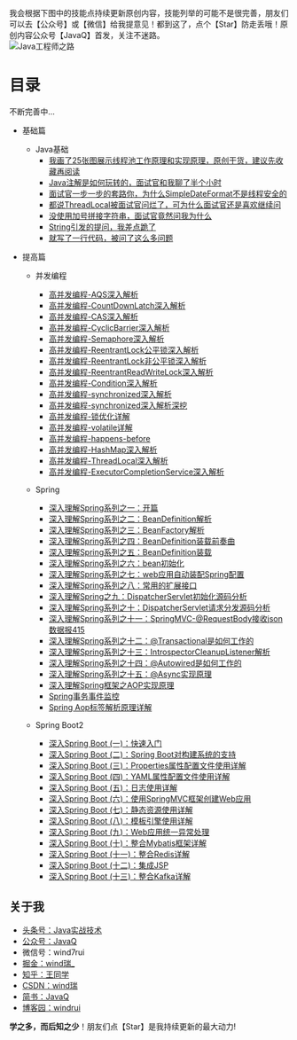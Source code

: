 我会根据下图中的技能点持续更新原创内容，技能列举的可能不是很完善，朋友们可以去【公众号】或【微信】给我提意见！都到这了，点个【Star】防走丢哦！原创内容公众号【JavaQ】首发，关注不迷路。<br/>
![Java工程师之路](https://img-blog.csdnimg.cn/20200525210013393.png)

# 目录 
不断完善中...
- 基础篇
  - Java基础
    - [我画了25张图展示线程池工作原理和实现原理，原创干货，建议先收藏再阅读](https://mp.weixin.qq.com/s/1oEdi_J79lWaX0649N6BPg)
    - [Java注解是如何玩转的，面试官和我聊了半个小时](https://mp.weixin.qq.com/s?__biz=MzI0NjUxNTY5Nw==&mid=2247484696&idx=1&sn=54c8b5ad9373d88564032c8bc4bc0926&chksm=e9bf5786dec8de90506632f193789cc088165985e35320a5e2a64f6a1230f5d74c9118a811af&token=1138093002&lang=zh_CN#rd) 
    - [面试官一步一步的套路你，为什么SimpleDateFormat不是线程安全的](https://mp.weixin.qq.com/s?__biz=MzI0NjUxNTY5Nw==&mid=2247484707&idx=1&sn=3eea7537f43fcf0cd646d9bc64fd657f&chksm=e9bf57bddec8deab4ffea25c68197d82c1b46ba58ad0963c9fc0ee6d79f9c47c29660875187f&token=1138093002&lang=zh_CN#rd)
    - [都说ThreadLocal被面试官问烂了，可为什么面试官还是喜欢继续问](https://mp.weixin.qq.com/s?__biz=MzI0NjUxNTY5Nw==&mid=2247484701&idx=1&sn=67ba3d2cedbd7a475371acfc474210e1&chksm=e9bf5783dec8de95e76115bc1fbd14401f8b41030d7aa5ebd42894eba56f138fd03f153718a4&token=1138093002&lang=zh_CN#rd)
    - [没使用加号拼接字符串，面试官竟然问我为什么](https://mp.weixin.qq.com/s?__biz=MzI0NjUxNTY5Nw==&mid=2247484712&idx=1&sn=982a0801e878700b42b48f7fae3e5f30&chksm=e9bf57b6dec8dea04544c551c8206897f66efb81f49532b65df4ff878ad284c261b48ad9e3dd&token=1138093002&lang=zh_CN#rd)
    - [String引发的提问，我差点跪了](https://mp.weixin.qq.com/s?__biz=MzI0NjUxNTY5Nw==&mid=2247484671&idx=1&sn=b33d3a54250b217d0945c69a4e3d3212&chksm=e9bf5661dec8df777af465067f81e4ac57cb3aec2ca5a50c5b22a695d23ce99d8a8150c407b6&token=1138093002&lang=zh_CN#rd)
    - [就写了一行代码，被问了这么多问题](https://mp.weixin.qq.com/s?__biz=MzI0NjUxNTY5Nw==&mid=2247484653&idx=1&sn=7d433692eaba49f33d90b1f81dafd23d&chksm=e9bf5673dec8df65f0511062a2e2bd9f55f091e8eba9a063ee8669ee7d50a62eb4c04f3bb071&token=1138093002&lang=zh_CN#rd)
    
  
- 提高篇
  - 并发编程
    - [高并发编程-AQS深入解析](https://mp.weixin.qq.com/s?__biz=MzI0NjUxNTY5Nw==&mid=2247484320&idx=1&sn=9059f8308b07898a2cbbc15780a61f43&chksm=e9bf513edec8d82881f7360c9c4cf14bec405e6133f4d14ab700a74eda6322629ee8ce8806ba&token=1138093002&lang=zh_CN#rd)
    - [高并发编程-CountDownLatch深入解析](https://mp.weixin.qq.com/s?__biz=MzI0NjUxNTY5Nw==&mid=2247484326&idx=1&sn=6d8b68802adb70c5de1f1b8a2cd2a6c1&chksm=e9bf5138dec8d82ecb46f4704f8459c05d842d0d77f5bef24cac8283f88ade1d4f8685dac162&token=1138093002&lang=zh_CN#rd)
    - [高并发编程-CAS深入解析](https://mp.weixin.qq.com/s?__biz=MzI0NjUxNTY5Nw==&mid=2247484335&idx=1&sn=64f675e9342cf52c167e9916338497ff&chksm=e9bf5131dec8d827625354860d8185da5ed6f51e7a235113741beb4b48a46023215255c02e99&token=1138093002&lang=zh_CN#rd)
    - [高并发编程-CyclicBarrier深入解析](https://mp.weixin.qq.com/s?__biz=MzI0NjUxNTY5Nw==&mid=2247484339&idx=1&sn=239c24306bd835be2abf5224566c1f85&chksm=e9bf512ddec8d83b8be383c8e62e0a8028f3cf4ad9df777a30f2c3a0cfa32bdcdedeeace77c4&token=1138093002&lang=zh_CN#rd)
    - [高并发编程-Semaphore深入解析](https://mp.weixin.qq.com/s?__biz=MzI0NjUxNTY5Nw==&mid=2247484344&idx=1&sn=e0276a89ad9783b268f9c08f2691edcb&chksm=e9bf5126dec8d8300a6919b8b8e2691cc2dc5f6596e3e1a55511c5269f78264c8a378004e925&token=1138093002&lang=zh_CN#rd)
    - [高并发编程-ReentrantLock公平锁深入解析](https://mp.weixin.qq.com/s?__biz=MzI0NjUxNTY5Nw==&mid=2247484348&idx=1&sn=f6d668a6283ad33a71041bbcfa6a48d7&chksm=e9bf5122dec8d834d305801c2844fd1c7e68f7f0dc802aba17fa2b32499c3c64d4a044c28fb7&token=1138093002&lang=zh_CN#rd)
    - [高并发编程-ReentrantLock非公平锁深入解析](https://mp.weixin.qq.com/s?__biz=MzI0NjUxNTY5Nw==&mid=2247484357&idx=1&sn=a651dc2427449268ccc92d389d98b92b&chksm=e9bf515bdec8d84dce67a861f03a708e6da62aaf9386aae7c268005eff89105d2e09563c6a44&token=1138093002&lang=zh_CN#rd)
    - [高并发编程-ReentrantReadWriteLock深入解析](https://mp.weixin.qq.com/s?__biz=MzI0NjUxNTY5Nw==&mid=2247484361&idx=1&sn=925f36e47640aa57293f27b7c92b6d97&chksm=e9bf5157dec8d841936df507a245b46123f35fc188e0af518d6c6abda25e3574cba61460d093&token=1138093002&lang=zh_CN#rd)
    - [高并发编程-Condition深入解析](https://mp.weixin.qq.com/s?__biz=MzI0NjUxNTY5Nw==&mid=2247484367&idx=1&sn=44bcf3eac0a10754a1de17759f41cb95&chksm=e9bf5151dec8d847601727eaac8646d2c907cc217b3ec32d631419485709cd99463111ec6ed3&token=1138093002&lang=zh_CN#rd)
    - [高并发编程-synchronized深入解析](https://mp.weixin.qq.com/s?__biz=MzI0NjUxNTY5Nw==&mid=2247484378&idx=1&sn=c0c9fd1121e49e89d45c5578f4159562&chksm=e9bf5144dec8d8526ab953ba35260d3c90b6c131ff5c920c6090cae3ac7e9e7b5f9be4df20d3&token=1138093002&lang=zh_CN#rd)
    - [高并发编程-synchronized深入解析深挖](https://mp.weixin.qq.com/s?__biz=MzI0NjUxNTY5Nw==&mid=2247484385&idx=1&sn=b941bba79dedfdbbe46e4639c512f188&chksm=e9bf517fdec8d86995b0086aee9c591bf00bc4505b79d72989b933876ab5dd9271cf7c40c7bf&token=1138093002&lang=zh_CN#rd)
    - [高并发编程-锁优化详解](https://mp.weixin.qq.com/s?__biz=MzI0NjUxNTY5Nw==&mid=2247484393&idx=1&sn=ee05cfe2cd9e05d059accd756c91f098&chksm=e9bf5177dec8d861261cec23dfa3220bef156a535ba3a2a738bad066dd4febe1d7849c5454cb&token=1138093002&lang=zh_CN#rd)
    - [高并发编程-volatile详解](https://mp.weixin.qq.com/s?__biz=MzI0NjUxNTY5Nw==&mid=2247484400&idx=1&sn=e8a62bebb5f5b69105bc5e7647037897&chksm=e9bf516edec8d878d49264e10a9660868dedf4644943c4d65dea33f380e4c50bad9746771711&token=1138093002&lang=zh_CN#rd)
    - [高并发编程-happens-before](https://mp.weixin.qq.com/s?__biz=MzI0NjUxNTY5Nw==&mid=2247484423&idx=1&sn=c579b7be0ce23e4407fde5224ec70f39&chksm=e9bf5699dec8df8f690eb743b4a8674d69b0a81dd13ec7970c4fabd3091318538b701cdeadd6&token=1138093002&lang=zh_CN#rd)
    - [高并发编程-HashMap深入解析](https://mp.weixin.qq.com/s?__biz=MzI0NjUxNTY5Nw==&mid=2247484428&idx=1&sn=8267d69b174556ba052acf961c5fb07b&chksm=e9bf5692dec8df84d41a3f5264b53f74212eae43f428d047eb5f0a340db3bf5fbc41df8445e5&token=1138093002&lang=zh_CN#rd)
    - [高并发编程-ThreadLocal深入解析](https://mp.weixin.qq.com/s?__biz=MzI0NjUxNTY5Nw==&mid=2247484433&idx=1&sn=e0e66e5644f0f403a9a7f4d6226cf8af&chksm=e9bf568fdec8df99a6a35d609d46e285c35a9474a3efd8e13162749d8e7ab7a864fbe482279f&token=1138093002&lang=zh_CN#rd)
    - [高并发编程-ExecutorCompletionService深入解析](https://mp.weixin.qq.com/s?__biz=MzI0NjUxNTY5Nw==&mid=2247484563&idx=1&sn=d3b69e4acc957afb0b64af7e3b257e0e&chksm=e9bf560ddec8df1b07718acb9eb142f980712363c49988ba25b12535142c9c483936f84324a5&token=1138093002&lang=zh_CN#rd)
    
  - Spring
    - [深入理解Spring系列之一：开篇](https://mp.weixin.qq.com/s?__biz=MzI0NjUxNTY5Nw==&mid=2247483810&idx=1&sn=a2df14fdb638c2c6f54176d2926519d2&chksm=e9bf533cdec8da2a39032b8abc98ecbc6d4c2597ddc500d97768911ed0984499ec3c04ff5e78&token=1138093002&lang=zh_CN#rd)
    - [深入理解Spring系列之二：BeanDefinition解析](https://mp.weixin.qq.com/s?__biz=MzI0NjUxNTY5Nw==&mid=2247483814&idx=1&sn=ddf49931d552e9b4553dcec457a84c51&chksm=e9bf5338dec8da2eb190b24beda9c110d0d3ceb4b25d57c36a5b9c64b6e6b918848651e7c0f3&token=1138093002&lang=zh_CN#rd)
    - [深入理解Spring系列之三：BeanFactory解析](https://mp.weixin.qq.com/s?__biz=MzI0NjUxNTY5Nw==&mid=2247483824&idx=1&sn=9b7c2603093b055c59cc037d0ab66db0&chksm=e9bf532edec8da3874ec762744f01535228481160cc1c35fa89e0e93380893573a415ecf3601&token=1138093002&lang=zh_CN#rd)
    - [深入理解Spring系列之四：BeanDefinition装载前奏曲](https://mp.weixin.qq.com/s?__biz=MzI0NjUxNTY5Nw==&mid=2247483835&idx=1&sn=276911368d443f134997408a75578daa&chksm=e9bf5325dec8da3368915672add7ddc3c91580c2a06eaa52be20ed20e4f1ff00456959c24880&token=1138093002&lang=zh_CN#rd)
    - [深入理解Spring系列之五：BeanDefinition装载](https://mp.weixin.qq.com/s?__biz=MzI0NjUxNTY5Nw==&mid=2247483836&idx=1&sn=3cf9e95ab4fc6f691950f803d7ee3d43&chksm=e9bf5322dec8da345de94e2ed90878d3aaaf1fa2456df9a1cf0e9bb83fb1ea5d0a16f28c3b10&token=1138093002&lang=zh_CN#rd)
    - [深入理解Spring系列之六：bean初始化](https://mp.weixin.qq.com/s?__biz=MzI0NjUxNTY5Nw==&mid=2247483837&idx=1&sn=c3188309077d99b7a264da5570249dfd&chksm=e9bf5323dec8da354959cfa1bbdfdb558f9333e9850a1dccb0fc77bb60be25f5d2e6783dcedc&token=1138093002&lang=zh_CN#rd)
    - [深入理解Spring系列之七：web应用自动装配Spring配置](https://mp.weixin.qq.com/s?__biz=MzI0NjUxNTY5Nw==&mid=2247483839&idx=1&sn=fefa3bcfa0d60b9feb14ce3dd5e04fc7&chksm=e9bf5321dec8da37547d1b24f5f000368dc756a944ebb34ef1d40747d33566fbfed49a5dfd8a&token=1138093002&lang=zh_CN#rd)
    - [深入理解Spring系列之八：常用的扩展接口](https://mp.weixin.qq.com/s?__biz=MzI0NjUxNTY5Nw==&mid=2247483877&idx=1&sn=4fc7df322638d8ba05f9990151b13b1b&chksm=e9bf537bdec8da6d3554522008db8a31e57469b29d955b10599a9f07151b2896e015de9d0d77&token=1138093002&lang=zh_CN#rd)
    - [深入理解Spring之九：DispatcherServlet初始化源码分析](https://mp.weixin.qq.com/s?__biz=MzI0NjUxNTY5Nw==&mid=2247483959&idx=1&sn=e9d419f36f2ef2b23d9253d4d28a98c6&chksm=e9bf50a9dec8d9bf0306f69cb74247d307964630f9b5466a8190c76bb7cbe901ddbaaa97bc37&token=1138093002&lang=zh_CN#rd)
    - [深入理解Spring系列之十：DispatcherServlet请求分发源码分析](https://mp.weixin.qq.com/s?__biz=MzI0NjUxNTY5Nw==&mid=2247483974&idx=1&sn=c6846612b95c07f1248b727078d32fb0&chksm=e9bf50d8dec8d9ce1d05d06ceb58ef2de94fd146938e6b14187f26fd0e903f410a21a5a4b77d&token=1138093002&lang=zh_CN#rd)
    - [深入理解Spring系列之十一：SpringMVC-@RequestBody接收json数据报415](https://mp.weixin.qq.com/s?__biz=MzI0NjUxNTY5Nw==&mid=2247483978&idx=1&sn=c2d3beac2e9392d88388d52d696d5794&chksm=e9bf50d4dec8d9c21ba0156e7746d01a2cee00b8777325ea819863ef15df471e90e6dd34f987&token=1138093002&lang=zh_CN#rd)
    - [深入理解Spring系列之十二：@Transactional是如何工作的](https://mp.weixin.qq.com/s?__biz=MzI0NjUxNTY5Nw==&mid=2247484015&idx=1&sn=5178bee539475e27f14de3aacf23b6bd&chksm=e9bf50f1dec8d9e7c2d37e8239b9532962114bd9466f377064ae884ea6456d552e741924b795&token=1138093002&lang=zh_CN#rd)
    - [深入理解Spring系列之十三：IntrospectorCleanupListener解析](https://mp.weixin.qq.com/s?__biz=MzI0NjUxNTY5Nw==&mid=2247484039&idx=1&sn=5ff70f844db327fc1a508e7d5b791ac0&chksm=e9bf5019dec8d90ff5a3af33a416ef5711f4fc43a1a9494819c19edc36d056f858f7af8035d6&token=1138093002&lang=zh_CN#rd)
    - [深入理解Spring系列之十四：@Autowired是如何工作的](https://mp.weixin.qq.com/s?__biz=MzI0NjUxNTY5Nw==&mid=2247484293&idx=1&sn=2cf690c7569bceaefd677364a210ee0a&chksm=e9bf511bdec8d80df52f322107c70045f8128287a8254f442c38b544f6594a5b111f15a1f105&token=1138093002&lang=zh_CN#rd)
    - [深入理解Spring系列之十五：@Async实现原理](https://mp.weixin.qq.com/s?__biz=MzI0NjUxNTY5Nw==&mid=2247484501&idx=1&sn=30b8637a5f43c4b7b5ad4e5183d4d836&chksm=e9bf56cbdec8dfdd0bee66a1a7237b6568e34713676a1844946b7500fbc349d42153e95feeac&token=1138093002&lang=zh_CN#rd)
    - [深入理解Spring框架之AOP实现原理](https://mp.weixin.qq.com/s?__biz=MzI0NjUxNTY5Nw==&mid=2247484497&idx=1&sn=8f507ab8336ff740221ec16d707a0105&chksm=e9bf56cfdec8dfd9ba74d667ea85e8f394f410bd917b6e5c3cc622955f5dcb03d579a02311e1&token=1138093002&lang=zh_CN#rd)
    - [Spring事务事件监控](https://mp.weixin.qq.com/s?__biz=MzI0NjUxNTY5Nw==&mid=2247484528&idx=1&sn=92b3926cee2ea326b94800e970a37b3d&chksm=e9bf56eedec8dff8e3fbef7714e89a2c48f2aa1f4c7cfb283a7a762cef11975b70d92fc67997&token=1138093002&lang=zh_CN#rd)
    - [Spring Aop标签解析原理详解](https://mp.weixin.qq.com/s?__biz=MzI0NjUxNTY5Nw==&mid=2247484533&idx=1&sn=7418444ef2a4a8a13400d283c9b70896&chksm=e9bf56ebdec8dffd4fff8797b37fcd10f68246f3fb9a7ba7e97f728d1b2fe75d8dca56a2b589&token=1138093002&lang=zh_CN#rd)
    
  - Spring Boot2
    - [深入Spring Boot (一)：快速入门](https://mp.weixin.qq.com/s?__biz=MzI0NjUxNTY5Nw==&mid=2247484131&idx=1&sn=33fe0f3d15b0f2a8febe8b1521952463&chksm=e9bf507ddec8d96bc4e777f4ce58c95235769ad03ea1a2a28bb33590f0b8f4c1f62a223c58f3&token=1138093002&lang=zh_CN#rd)
    - [深入Spring Boot (二)：Spring Boot对构建系统的支持](https://mp.weixin.qq.com/s?__biz=MzI0NjUxNTY5Nw==&mid=2247484139&idx=1&sn=abfaabae16a8d5351555e0e928f31d01&chksm=e9bf5075dec8d963fcf512303e9dbe0e46d147ffabf130afe98c880847bdd567cabe6977a1c2&token=1138093002&lang=zh_CN#rd)
    - [深入Spring Boot (三)：Properties属性配置文件使用详解](https://mp.weixin.qq.com/s?__biz=MzI0NjUxNTY5Nw==&mid=2247484146&idx=1&sn=5f1bb502e1d2563d43c915f9c56ae07c&chksm=e9bf506cdec8d97aef9f9723fa1d55f2a56aa9c5961a8588aced407837a5a3e9ccb723384b9f&token=1138093002&lang=zh_CN#rd)
    - [深入Spring Boot (四)：YAML属性配置文件使用详解](https://mp.weixin.qq.com/s?__biz=MzI0NjUxNTY5Nw==&mid=2247484153&idx=1&sn=9040ae2fba5b496101a0157d2baef80e&chksm=e9bf5067dec8d97103fab979ede73f3dfcd7639dfa0fb221dd9fe6174913bcce6abffcaa3404&token=1138093002&lang=zh_CN#rd)
    - [深入Spring Boot (五)：日志使用详解](https://mp.weixin.qq.com/s?__biz=MzI0NjUxNTY5Nw==&mid=2247484159&idx=1&sn=eab381d860aad82cf11e4189ace39914&chksm=e9bf5061dec8d9770ae7761141004350f9d0bcbbf51c949e1da79698ffbfcbedae74c2c1e331&token=1138093002&lang=zh_CN#rd)
    - [深入Spring Boot (六)：使用SpringMVC框架创建Web应用](https://mp.weixin.qq.com/s?__biz=MzI0NjUxNTY5Nw==&mid=2247484165&idx=1&sn=2fb1770179b1ecfe56ea29e102656ab2&chksm=e9bf519bdec8d88d0a797b1161e8845f66ddb5e42a9d457ebffac362f7a5084a6ac131eb3f93&token=1138093002&lang=zh_CN#rd)
    - [深入Spring Boot (七)：静态资源使用详解](https://mp.weixin.qq.com/s?__biz=MzI0NjUxNTY5Nw==&mid=2247484172&idx=1&sn=54b966fe0bcf519ceb2cf6bc9d81e3bd&chksm=e9bf5192dec8d8845df42b5d11850311d35200669d363004e17d5ba86354a5e2a6c16f6ab4dc&token=1138093002&lang=zh_CN#rd)
    - [深入Spring Boot (八)：模板引擎使用详解](https://mp.weixin.qq.com/s?__biz=MzI0NjUxNTY5Nw==&mid=2247484184&idx=1&sn=bd3a4cb8ae979a0ba06a5a21682c7610&chksm=e9bf5186dec8d89097215946daeb82f601d1a74f82055a651988015bc6924f7afdf16e69cc03&token=1138093002&lang=zh_CN#rd)
    - [深入Spring Boot (九)：Web应用统一异常处理](https://mp.weixin.qq.com/s?__biz=MzI0NjUxNTY5Nw==&mid=2247484191&idx=1&sn=48490babed1259a2200fed11bafca523&chksm=e9bf5181dec8d89775de549fecf36320b224310c37dff7387f1341167ea2729040c7616e6009&token=1138093002&lang=zh_CN#rd)
    - [深入Spring Boot (十)：整合Mybatis框架详解](https://mp.weixin.qq.com/s?__biz=MzI0NjUxNTY5Nw==&mid=2247484196&idx=1&sn=8367c785d3688a3c80891108414c84eb&chksm=e9bf51badec8d8ac6134e2d1f5460d943f604fc6a93e897f91b23bccc81e9b796b0903ec511d&token=1138093002&lang=zh_CN#rd)
    - [深入Spring Boot (十一)：整合Redis详解](https://mp.weixin.qq.com/s?__biz=MzI0NjUxNTY5Nw==&mid=2247484207&idx=1&sn=8226ccbcaa075467d1fc6b659c4b8041&chksm=e9bf51b1dec8d8a7f818e690da9f1c558e78f81d8cd25875029fcf809927aed257eb23fe31cf&token=1138093002&lang=zh_CN#rd)
    - [深入Spring Boot (十二)：集成JSP](https://mp.weixin.qq.com/s?__biz=MzI0NjUxNTY5Nw==&mid=2247484263&idx=1&sn=9df870dc31a790b217f29884ba40ef53&chksm=e9bf51f9dec8d8ef71cdba6511ee85574105b00f6a1009b28489d4129dfecd103310526f9d36&token=1138093002&lang=zh_CN#rd)
    - [深入Spring Boot (十三)：整合Kafka详解](https://mp.weixin.qq.com/s?__biz=MzI0NjUxNTY5Nw==&mid=2247484573&idx=1&sn=40cd5ff38d36df649c52110198e941a8&chksm=e9bf5603dec8df156fbf662e579a2c0eb98517c178d10e37b371f817d8bac9688fd3e7a9a0e3&token=1138093002&lang=zh_CN#rd)


## 关于我
* [头条号：Java实战技术](https://www.toutiao.com/c/user/62859607968/#mid=1575311975640078)
* [公众号：JavaQ](https://mp.weixin.qq.com/s/QE2PY9B4iFFV9gCabkJzcw?_blank)
* 微信号：wind7rui
* [掘金：wind瑞_](https://juejin.im/user/59dc1e88f265da430b7a3038)
* [知乎：王同学](https://www.zhihu.com/people/_JavaQ)
* [CSDN：wind瑞](https://blog.csdn.net/windrui)
* [简书：JavaQ](https://www.jianshu.com/u/1a8d4abaddf2)
* [博客园：windrui](https://www.cnblogs.com/windrui/)

**学之多，而后知之少**！朋友们点【Star】是我持续更新的最大动力!
